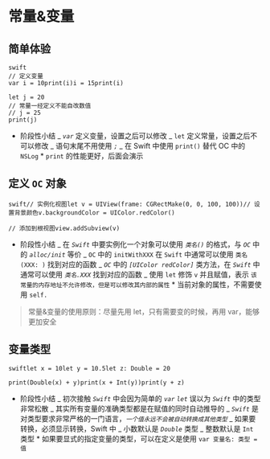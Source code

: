 # 常量&变量

## 简单体验

```
swift
// 定义变量
var i = 10print(i)i = 15print(i)

let j = 20
// 常量一经定义不能自改数值
// j = 25
print(j)

```

* 阶段性小结 _ _`var`_ 定义变量，设置之后可以修改 _ `let` 定义常量，设置之后不可以修改 _ 语句末尾不用使用 _`;`_ _ 在 Swift 中使用 `print()` 替代 OC 中的 `NSLog` \* `print` 的性能更好，后面会演示

## 定义 `OC` 对象

```
swift// 实例化视图let v = UIView(frame: CGRectMake(0, 0, 100, 100))// 设置背景颜色v.backgroundColor = UIColor.redColor()

// 添加到根视图view.addSubview(v)
```

* 阶段性小结 _ 在 _`Swift`_ 中要实例化一个对象可以使用 _`类名()`_ 的格式，与 _`OC`_ 中的 _`alloc/init`_ 等价 _ `OC` 中的 `initWithXXX` 在 `Swift` 中通常可以使用 `类名(XXX: )` 找到对应的函数 _ _`OC`_ 中的 _`[UIColor redColor]`_ 类方法，在 _`Swift`_ 中通常可以使用 _`类名.XXX`_ 找到对应的函数 _ 使用 `let` 修饰 `v` 并且赋值，表示 `该常量的内存地址不允许修改，但是可以修改其内部的属性` \* 当前对象的属性，不需要使用 `self.`

> 常量&变量的使用原则：尽量先用 let，只有需要变的时候，再用 var，能够更加安全

## 变量类型

```
swiftlet x = 10let y = 10.5let z: Double = 20

print(Double(x) + y)print(x + Int(y))print(y + z)
```

* 阶段性小结 _ 初次接触 _`Swift`_ 中会因为简单的 _`var`_ _`let`_ 误以为 _`Swift`_ 中的类型非常松散 _ 其实所有变量的准确类型都是在赋值的同时自动推导的 _ _`Swift`_ 是对类型要求非常严格的一门语言，_`一个值永远不会被自动转换成其他类型`_ _ 如果要转换，必须显示转换，Swift 中 _ 小数默认是 _`Double`_ 类型 _ 整数默认是 `Int` 类型 \* 如果要显式的指定变量的类型，可以在定义是使用 `var 变量名: 类型 = 值`

